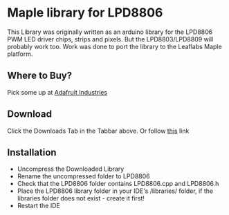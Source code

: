 # Maple library for LPD8806 #
This Library was originally written as an arduino library for the LPD8806 PWM
LED driver chips, strips and pixels. But the LPD8803/LPD8809 will probably work
too. Work was done to port the library to the Leaflabs Maple platform.

## Where to Buy? ##
Pick some up at [Adafruit Industries](http://www.adafruit.com/products/306)

## Download ##
Click the Downloads Tab in the Tabbar above. 
Or follow [this](https://github.com/crenn/LPD8806/zipball/master) link

## Installation ##
* Uncompress the Downloaded Library
* Rename the uncompressed folder to LPD8806
* Check that the LPD8806 folder contains LPD8806.cpp and LPD8806.h
* Place the LPD8806 library folder in your IDE's /libraries/ folder, 
  if the libraries folder does not exist - create it first!
* Restart the IDE